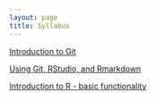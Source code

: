 ```yaml
---
layout: page
title: Syllabus
---
```


[Introduction to Git](01_introduction_to_git.html)

[Using Git, RStudio, and Rmarkdown](02_introduction_to_Rstudio.html)

[Introduction to R - basic functionality](04_introduction_toR.html)
